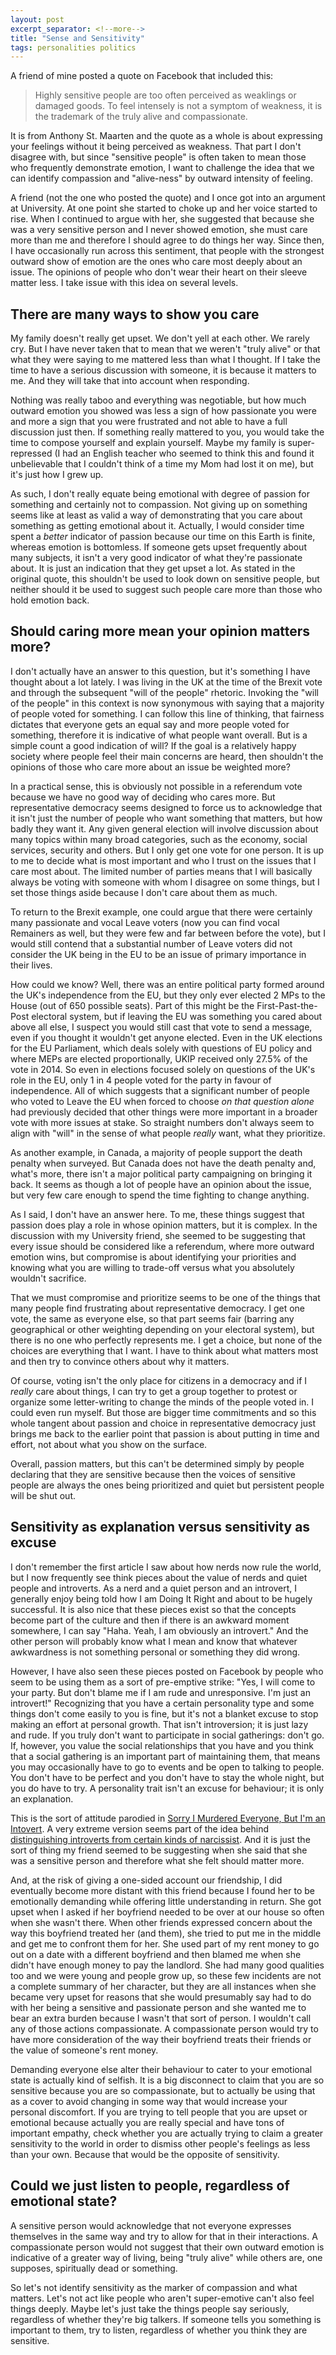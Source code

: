 ```yaml
---
layout: post
excerpt_separator: <!--more-->
title: "Sense and Sensitivity"
tags: personalities politics
---
```


A friend of mine posted a quote on Facebook that included this:

> Highly sensitive people are too often perceived as weaklings or damaged goods. To feel intensely is not a symptom of weakness, it is the trademark of the truly alive and compassionate.

It is from Anthony St. Maarten and the quote as a whole is about expressing your feelings without it being perceived as weakness. That part I don't disagree with, but since "sensitive people" is often taken to mean those who frequently demonstrate emotion, I want to challenge the idea that we can identify compassion and "alive-ness" by outward intensity of feeling.

A friend (not the one who posted the quote) and I once got into an argument at University. At one point she started to choke up and her voice started to rise. When I continued to argue with her, she suggested that because she was a very sensitive person and I never showed emotion, she must care more than me and therefore I should agree to do things her way. Since then, I have occasionally run across this sentiment, that people with the strongest outward show of emotion are the ones who care most deeply about an issue. The opinions of people who don't wear their heart on their sleeve matter less. I take issue with this idea on several levels.

<!--more-->

## There are many ways to show you care

My family doesn't really get upset. We don't yell at each other. We rarely cry. But I have never taken that to mean that we weren't "truly alive" or that what they were saying to me mattered less than what I thought. If I take the time to have a serious discussion with someone, it is because it matters to me. And they will take that into account when responding.

Nothing was really taboo and everything was negotiable, but how much outward emotion you showed was less a sign of how passionate you were and more a sign that you were frustrated and not able to have a full discussion just then. If something really mattered to you, you would take the time to compose yourself and explain yourself. Maybe my family is super-repressed (I had an English teacher who seemed to think this and found it unbelievable that I couldn't think of a time my Mom had lost it on me), but it's just how I grew up.

As such, I don't really equate being emotional with degree of passion for something and certainly not to compassion. Not giving up on something seems like at least as valid a way of demonstrating that you care about something as getting emotional about it. Actually, I would consider time spent a *better* indicator of passion because our time on this Earth is finite, whereas emotion is bottomless. If someone gets upset frequently about many subjects, it isn't a very good indicator of what they're passionate about. It is just an indication that they get upset a lot. As stated in the original quote, this shouldn't be used to look down on sensitive people, but neither should it be used to suggest such people care more than those who hold emotion back.

## Should caring more mean your opinion matters more?

I don't actually have an answer to this question, but it's something I have thought about a lot lately. I was living in the UK at the time of the Brexit vote and through the subsequent "will of the people" rhetoric. Invoking the "will of the people" in this context is now synonymous with saying that a majority of people voted for something. I can follow this line of thinking, that fairness dictates that everyone gets an equal say and more people voted for something, therefore it is indicative of what people want overall. But is a simple count a good indication of will? If the goal is a relatively happy society where people feel their main concerns are heard, then shouldn't the opinions of those who care more about an issue be weighted more?

In a practical sense, this is obviously not possible in a referendum vote because we have no good way of deciding who cares more. But representative democracy seems designed to force us to acknowledge that it isn't just the number of people who want something that matters, but how badly they want it. Any given general election will involve discussion about many topics within many broad categories, such as the economy, social services, security and others. But I only get one vote for one person. It is up to me to decide what is most important and who I trust on the issues that I care most about. The limited number of parties means that I will basically always be voting with someone with whom I disagree on some things, but I set those things aside because I don't care about them as much.

To return to the Brexit example, one could argue that there were certainly many passionate and vocal Leave voters (now you can find vocal Remainers as well, but they were few and far between before the vote), but I would still contend that a substantial number of Leave voters did not consider the UK being in the EU to be an issue of primary importance in their lives.

How could we know? Well, there was an entire political party formed around the UK's independence from the EU, but they only ever elected 2 MPs to the House (out of 650 possible seats). Part of this might be the First-Past-the-Post electoral system, but if leaving the EU was something you cared about above all else, I suspect you would still cast that vote to send a message, even if you thought it wouldn't get anyone elected. Even in the UK elections for the EU Parliament, which deals solely with questions of EU policy and where MEPs are elected proportionally, UKIP received only 27.5% of the vote in 2014. So even in elections focused solely on questions of the UK's role in the EU, only 1 in 4 people voted for the party in favour of independence. All of which suggests that a significant number of people who voted to Leave the EU when forced to choose *on that question alone* had previously decided that other things were more important in a broader vote with more issues at stake. So straight numbers don't always seem to align with "will" in the sense of what people *really* want, what they prioritize.

As another example, in Canada, a majority of people support the death penalty when surveyed. But Canada does not have the death penalty and, what's more, there isn't a major political party campaigning on bringing it back. It seems as though a lot of people have an opinion about the issue, but very few care enough to spend the time fighting to change anything.

As I said, I don't have an answer here. To me, these things suggest that passion does play a role in whose opinion matters, but it is complex. In the discussion with my University friend, she seemed to be suggesting that every issue should be considered like a referendum, where more outward emotion wins, but compromise is about identifying your priorities and knowing what you are willing to trade-off versus what you absolutely wouldn't sacrifice.

That we must compromise and prioritize seems to be one of the things that many people find frustrating about representative democracy. I get one vote, the same as everyone else, so that part seems fair (barring any geographical or other weighting depending on your electoral system), but there is no one who perfectly represents me. I get a choice, but none of the choices are everything that I want. I have to think about what matters most and then try to convince others about why it matters.

Of course, voting isn't the only place for citizens in a democracy and if I *really* care about things, I can try to get a group together to protest or organize some letter-writing to change the minds of the people voted in. I could even run myself. But those are bigger time commitments and so this whole tangent about passion and choice in representative democracy just brings me back to the earlier point that passion is about putting in time and effort, not about what you show on the surface.

Overall, passion matters, but this can't be determined simply by people declaring that they are sensitive because then the voices of sensitive people are always the ones being prioritized and quiet but persistent people will be shut out.

## Sensitivity as explanation versus sensitivity as excuse

I don't remember the first article I saw about how nerds now rule the world, but I now frequently see think pieces about the value of nerds and quiet people and introverts. As a nerd and a quiet person and an introvert, I generally enjoy being told how I am Doing It Right and about to be hugely successful. It is also nice that these pieces exist so that the concepts become part of the culture and then if there is an awkward moment somewhere, I can say "Haha. Yeah, I am obviously an introvert." And the other person will probably know what I mean and know that whatever awkwardness is not something personal or something they did wrong.

However, I have also seen these pieces posted on Facebook by people who seem to be using them as a sort of pre-emptive strike: "Yes, I will come to your party. But don't blame me if I am rude and unresponsive. I'm just an introvert!" Recognizing that you have a certain personality type and some things don't come easily to you is fine, but it's not a blanket excuse to stop making an effort at personal growth. That isn't introversion; it is just lazy and rude. If you truly don't want to participate in social gatherings: don't go. If, however, you value the social relationships that you have and you think that a social gathering is an important part of maintaining them, that means you may occasionally have to go to events and be open to talking to people. You don't have to be perfect and you don't have to stay the whole night, but you do have to try. A personality trait isn't an excuse for behaviour; it is only an explanation.

This is the sort of attitude parodied in [Sorry I Murdered Everyone, But I'm an Intovert](http://the-toast.net/2014/11/10/sorry-murdered-everyone-im-introvert/). A very extreme version seems part of the idea behind [distinguishing introverts from certain kinds of narcissist](https://blogs.scientificamerican.com/beautiful-minds/23-signs-youe28099re-secretly-a-narcissist-masquerading-as-a-sensitive-introvert/). And it is just the sort of thing my friend seemed to be suggesting when she said that she was a sensitive person and therefore what she felt should matter more.

And, at the risk of giving a one-sided account our friendship, I did eventually become more distant with this friend because I found her to be emotionally demanding while offering little understanding in return. She got upset when I asked if her boyfriend needed to be over at our house so often when she wasn't there. When other friends expressed concern about the way this boyfriend treated her (and them), she tried to put me in the middle and get me to confront them for her. She used part of my rent money to go out on a date with a different boyfriend and then blamed me when she didn't have enough money to pay the landlord. She had many good qualities too and we were young and people grow up, so these few incidents are not a complete summary of her character, but they are all instances when she became very upset for reasons that she would presumably say had to do with her being a sensitive and passionate person and she wanted me to bear an extra burden because I wasn't that sort of person. I wouldn't call any of those actions compassionate. A compassionate person would try to have more consideration of the way their boyfriend treats their friends or the value of someone's rent money.

Demanding everyone else alter their behaviour to cater to your emotional state is actually kind of selfish. It is a big disconnect to claim that you are so sensitive because you are so compassionate, but to actually be using that as a cover to avoid changing in some way that would increase your personal discomfort. If you are trying to tell people that you are upset or emotional because actually you are really special and have tons of important empathy, check whether you are actually trying to claim a greater sensitivity to the world in order to dismiss other people's feelings as less than your own. Because that would be the opposite of sensitivity.

## Could we just listen to people, regardless of emotional state?

A sensitive person would acknowledge that not everyone expresses themselves in the same way and try to allow for that in their interactions. A compassionate person would not suggest that their own outward emotion is indicative of a greater way of living, being "truly alive" while others are, one supposes, spiritually dead or something.

So let's not identify sensitivity as the marker of compassion and what matters. Let's not act like people who aren't super-emotive can't also feel things deeply. Maybe let's just take the things people say seriously, regardless of whether they're big talkers. If someone tells you something is important to them, try to listen, regardless of whether you think they are sensitive.
